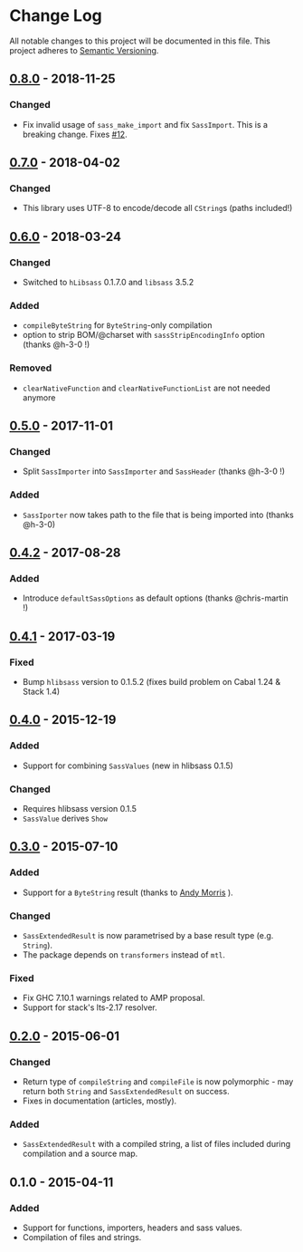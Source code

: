 # Change Log
All notable changes to this project will be documented in this file.
This project adheres to [Semantic Versioning](http://semver.org/).

## [0.8.0] - 2018-11-25
### Changed
- Fix invalid usage of `sass_make_import` and fix `SassImport`. This is a
  breaking change. Fixes [#12](https://github.com/jakubfijalkowski/hsass/issues/12).

## [0.7.0] - 2018-04-02
### Changed
- This library uses UTF-8 to encode/decode all `CString`s (paths included!)

## [0.6.0] - 2018-03-24
### Changed
- Switched to `hLibsass` 0.1.7.0 and `libsass` 3.5.2

### Added
- `compileByteString` for `ByteString`-only compilation
- option to strip BOM/@charset with `sassStripEncodingInfo` option (thanks @h-3-0 !)

### Removed
- `clearNativeFunction` and `clearNativeFunctionList` are not needed anymore

## [0.5.0] - 2017-11-01
### Changed
- Split `SassImporter` into `SassImporter` and `SassHeader` (thanks @h-3-0 !)

### Added
- `SassIporter` now takes path to the file that is being imported into (thanks
  @h-3-0)

## [0.4.2] - 2017-08-28
### Added
- Introduce `defaultSassOptions` as default options (thanks @chris-martin !)

## [0.4.1] - 2017-03-19
### Fixed
- Bump `hlibsass` version to 0.1.5.2 (fixes build problem on Cabal 1.24 & Stack
  1.4)

## [0.4.0] - 2015-12-19
### Added
- Support for combining `SassValues` (new in hlibsass 0.1.5)

### Changed
- Requires hlibsass version 0.1.5
- `SassValue` derives `Show`

## [0.3.0] - 2015-07-10
### Added
- Support for a `ByteString` result (thanks to [Andy
  Morris](https://github.com/jakubfijalkowski/hsass/pull/3) ).

### Changed
- `SassExtendedResult` is now parametrised by a base result type (e.g.
  `String`).
- The package depends on `transformers` instead of `mtl`.

### Fixed
- Fix GHC 7.10.1 warnings related to AMP proposal.
- Support for stack's lts-2.17 resolver.

## [0.2.0] - 2015-06-01
### Changed
- Return type of `compileString` and `compileFile` is now polymorphic - may
  return both `String` and `SassExtendedResult` on success.
- Fixes in documentation (articles, mostly).

### Added
- `SassExtendedResult` with a compiled string, a list of files included during
  compilation and a source map.

## 0.1.0 - 2015-04-11
### Added
- Support for functions, importers, headers and sass values.
- Compilation of files and strings.

[0.2.0]: https://github.com/jakubfijalkowski/hsass/compare/v0.1.0...v0.2.0
[0.3.0]: https://github.com/jakubfijalkowski/hsass/compare/v0.2.0...v0.3.0
[0.4.0]: https://github.com/jakubfijalkowski/hsass/compare/v0.3.0...v0.4.0
[0.4.1]: https://github.com/jakubfijalkowski/hsass/compare/v0.4.0...v0.4.1
[0.4.2]: https://github.com/jakubfijalkowski/hsass/compare/v0.4.1...v0.4.2
[0.5.0]: https://github.com/jakubfijalkowski/hsass/compare/v0.4.2...v0.5.0
[0.6.0]: https://github.com/jakubfijalkowski/hsass/compare/v0.5.0...v0.6.0
[0.7.0]: https://github.com/jakubfijalkowski/hsass/compare/v0.6.0...v0.7.0
[0.8.0]: https://github.com/jakubfijalkowski/hsass/compare/v0.7.0...v0.8.0
